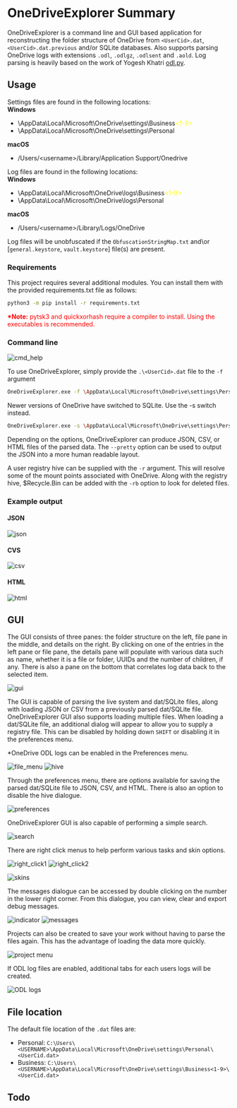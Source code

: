 # OneDriveExplorer Summary

OneDriveExplorer is a command line and GUI based application for reconstructing the folder structure of OneDrive from `<UserCid>.dat`, `<UserCid>.dat.previous` and/or SQLite databases. Also supports parsing OneDrive logs with extensions `.odl`, `.odlgz`, `.odlsent` and `.aold`. Log parsing is heavily based on the work of Yogesh Khatri [odl.py](https://github.com/ydkhatri/OneDrive).

## Usage

Settings files are found in the following locations:  
 **Windows**
 * \AppData\Local\Microsoft\OneDrive\settings\Business<span style="color:yellow"><1-9></span>
 * \AppData\Local\Microsoft\OneDrive\settings\Personal
 
 **macOS**
 * /Users/\<username>/Library/Application Support/Onedrive
 
Log files are found in the following locations:  
**Windows**
 * \AppData\Local\Microsoft\OneDrive\logs\Business<span style="color:yellow"><1-9></span>
 * \AppData\Local\Microsoft\OneDrive\logs\Personal
 
 **macOS**
 * /Users/\<username>/Library/Logs/OneDrive
 
 Log files will be unobfuscated if the `ObfuscationStringMap.txt` and\or [`general.keystore`, `vault.keystore`] file(s) are present.

### Requirements

This project requires several additional modules. You can install them with the provided requirements.txt file as follows:

```bash
python3 -m pip install -r requirements.txt
```

<span style="color:red">**&#42;Note:** pytsk3 and quickxorhash require a compiler to install. Using the executables is recommended.</span>

### Command line

![cmd_help](https://raw.githubusercontent.com/Beercow/OneDriveExplorer/master/./Images/cmd_help.png)

To use OneDriveExplorer, simply provide the `.\<UserCid>.dat` file to the `-f` argument

```bash
OneDriveExplorer.exe -f \AppData\Local\Microsoft\OneDrive\settings\Personal/Business<1-9>\d1a7c039-6175-4ddb-bcdb-a8de45cf1678.dat
```

Newer versions of OneDrive have switched to SQLite. Use the -s switch instead.

```bash
OneDriveExplorer.exe -s \AppData\Local\Microsoft\OneDrive\settings\Personal/Business<1-9>
```

Depending on the options, OneDriveExplorer can produce JSON, CSV, or HTML files of the parsed data. The `--pretty` option can be used to output the JSON into a more human readable layout.

A user registry hive can be supplied with the `-r` argument. This will resolve some of the mount points associated with OneDrive. Along with the registry hive, $Recycle.Bin can be added with the `-rb` option to look for deleted files.

### Example output

#### JSON

![json](https://raw.githubusercontent.com/Beercow/OneDriveExplorer/master/./Images/json.png)

#### CVS

![csv](https://raw.githubusercontent.com/Beercow/OneDriveExplorer/master/./Images/csv.png)

#### HTML

![html](https://raw.githubusercontent.com/Beercow/OneDriveExplorer/master/./Images/html.png)

## GUI

The GUI consists of three panes: the folder structure on the left, file pane in the middle, and details on the right. By clicking on one of the entries in the left pane or file pane, the details pane will populate with various data such as name, whether it is a file or folder, UUIDs and the number of children, if any. There is also a pane on the bottom that correlates log data back to the selected item.

![gui](https://raw.githubusercontent.com/Beercow/OneDriveExplorer/master/./Images/gui.png)

The GUI is capable of parsing the live system and dat/SQLite files, along with loading JSON or CSV from a previously parsed dat/SQLite file. OneDriveExplorer GUI also supports loading multiple files. When loading a dat/SQLite file, an additional dialog will appear to allow you to supply a registry file. This can be disabled by holding down `SHIFT` or disabling it in the preferences menu.

&#42;OneDrive ODL logs can be enabled in the Preferences menu.

![file_menu](https://raw.githubusercontent.com/Beercow/OneDriveExplorer/master/./Images/file_menu.png)  ![hive](https://raw.githubusercontent.com/Beercow/OneDriveExplorer/master/./Images/hive.png)

Through the preferences menu, there are options available for saving the parsed dat/SQLite file to JSON, CSV, and HTML. There is also an option to disable the hive dialogue.

![preferences](https://raw.githubusercontent.com/Beercow/OneDriveExplorer/master/./Images/preference.png)

OneDriveExplorer GUI is also capable of performing a simple search.

![search](https://raw.githubusercontent.com/Beercow/OneDriveExplorer/master/./Images/search.png)

There are right click menus to help perform various tasks and skin options.

![right_click1](https://raw.githubusercontent.com/Beercow/OneDriveExplorer/master/./Images/rc_menu1.png)
![right_click2](https://raw.githubusercontent.com/Beercow/OneDriveExplorer/master/./Images/rc_menu2.png)

![skins](https://raw.githubusercontent.com/Beercow/OneDriveExplorer/master/./Images/skins.png)

The messages dialogue can be accessed by double clicking on the number in the lower right corner. From this dialogue, you can view, clear and export debug messages.

![indicator](https://raw.githubusercontent.com/Beercow/OneDriveExplorer/master/./Images/message_indicator.png)
![messages](https://raw.githubusercontent.com/Beercow/OneDriveExplorer/master/./Images/message.png)

Projects can also be created to save your work without having to parse the files again. This has the advantage of loading the data more quickly.

![project menu](https://raw.githubusercontent.com/Beercow/OneDriveExplorer/master/./Images/project.png)

If ODL log files are enabled, additional tabs for each users logs will be created.

![ODL logs](https://raw.githubusercontent.com/Beercow/OneDriveExplorer/master/./Images/odl.png)

## File location

The default file location of the `.dat` files are:

- Personal: `C:\Users\<USERNAME>\AppData\Local\Microsoft\OneDrive\settings\Personal\<UserCid.dat>`
- Business: `C:\Users\<USERNAME>\AppData\Local\Microsoft\OneDrive\settings\Business<1-9>\<UserCid.dat>`

## Todo
